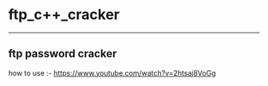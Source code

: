 # ftp_c++_cracker
--------------------
ftp password cracker 
--------------------
how to use :- 
https://www.youtube.com/watch?v=2htsaj8VoGg
